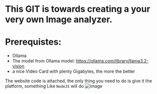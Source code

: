 # This GIT is towards creating a your very own Image analyzer.

# Prerequistes:
- Ollama
- The model from Ollama model: https://ollama.com/library/llama3.2-vision
- a nice Video Card with plenty Gigabytes, the more the better

The website code is attached, the only thing you need to do is give it the platform, something Like `NodeJS` will do
![image](https://github.com/user-attachments/assets/47541674-8c7a-43a5-990f-28a89d773e1c)
